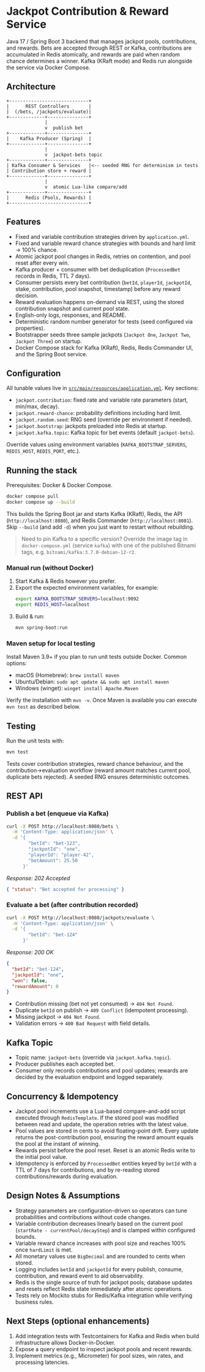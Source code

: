 # Jackpot Contribution & Reward Service

Java 17 / Spring Boot 3 backend that manages jackpot pools, contributions, and rewards. Bets are accepted through REST or Kafka, contributions are accumulated in Redis atomically, and rewards are paid when random chance determines a winner. Kafka (KRaft mode) and Redis run alongside the service via Docker Compose.

## Architecture
```
+-----------------------------+
|      REST Controllers       |
|  (/bets, /jackpots/evaluate)|
+-------------+---------------+
              |
              v  publish bet
+-------------+---------------+
|    Kafka Producer (Spring)  |
+-------------+---------------+
              |
              v  jackpot-bets topic
+-------------+---------------+
| Kafka Consumer & Services   |<-- seeded RNG for determinism in tests
| Contribution store + reward |
+-------------+---------------+
              |
              v  atomic Lua-like compare/add
+-------------+---------------+
|      Redis (Pools, Rewards) |
+-----------------------------+
```

## Features
- Fixed and variable contribution strategies driven by `application.yml`.
- Fixed and variable reward chance strategies with bounds and hard limit → 100% chance.
- Atomic jackpot pool changes in Redis, retries on contention, and pool reset after every win.
- Kafka producer + consumer with bet deduplication (`ProcessedBet` records in Redis, TTL 7 days).
- Consumer persists every bet contribution (`betId`, `playerId`, `jackpotId`, stake, contribution, pool snapshot, timestamp) before any reward decision.
- Reward evaluation happens on-demand via REST, using the stored contribution snapshot and current pool state.
- English-only logs, responses, and README.
- Deterministic random number generator for tests (seed configured via properties).
- Bootstrapper seeds three sample jackpots (`Jackpot One`, `Jackpot Two`, `Jackpot Three`) on startup.
- Docker Compose stack for Kafka (KRaft), Redis, Redis Commander UI, and the Spring Boot service.

## Configuration
All tunable values live in [`src/main/resources/application.yml`](src/main/resources/application.yml). Key sections:
- `jackpot.contribution`: fixed rate and variable rate parameters (start, min/max, decay).
- `jackpot.reward-chance`: probability definitions including hard limit.
- `jackpot.random.seed`: RNG seed (override per environment if needed).
- `jackpot.bootstrap`: jackpots preloaded into Redis at startup.
- `jackpot.kafka.topic`: Kafka topic for bet events (default `jackpot-bets`).

Override values using environment variables (`KAFKA_BOOTSTRAP_SERVERS`, `REDIS_HOST`, `REDIS_PORT`, etc.).

## Running the stack
Prerequisites: Docker & Docker Compose.

```bash
docker compose pull
docker compose up --build
```

This builds the Spring Boot jar and starts Kafka (KRaft), Redis, the API (`http://localhost:8080`), and Redis Commander (`http://localhost:8081`). Skip `--build` (and add `-d`) when you just want to restart without rebuilding.

> Need to pin Kafka to a specific version? Override the image tag in `docker-compose.yml` (service `kafka`) with one of the published Bitnami tags, e.g. `bitnami/kafka:3.7.0-debian-12-r2`.

### Manual run (without Docker)
1. Start Kafka & Redis however you prefer.
2. Export the expected environment variables, for example:
   ```bash
   export KAFKA_BOOTSTRAP_SERVERS=localhost:9092
   export REDIS_HOST=localhost
   ```
3. Build & run:
   ```bash
   mvn spring-boot:run
   ```

### Maven setup for local testing
Install Maven 3.9+ if you plan to run unit tests outside Docker. Common options:
- macOS (Homebrew): `brew install maven`
- Ubuntu/Debian: `sudo apt update && sudo apt install maven`
- Windows (winget): `winget install Apache.Maven`

Verify the installation with `mvn -v`. Once Maven is available you can execute `mvn test` as described below.

## Testing
Run the unit tests with:
```bash
mvn test
```
Tests cover contribution strategies, reward chance behaviour, and the contribution→evaluation workflow (reward amount matches current pool, duplicate bets rejected). A seeded RNG ensures deterministic outcomes.

## REST API
### Publish a bet (enqueue via Kafka)
```bash
curl -X POST http://localhost:8080/bets \
  -H 'Content-Type: application/json' \
  -d '{
        "betId": "bet-123",
        "jackpotId": "one",
        "playerId": "player-42",
        "betAmount": 25.50
      }'
```
_Response: 202 Accepted_
```json
{ "status": "Bet accepted for processing" }
```

### Evaluate a bet (after contribution recorded)
```bash
curl -X POST http://localhost:8080/jackpots/evaluate \
  -H 'Content-Type: application/json' \
  -d '{
        "betId": "bet-124"
      }'
```
_Response: 200 OK_
```json
{
  "betId": "bet-124",
  "jackpotId": "one",
  "won": false,
  "rewardAmount": 0
}
```
- Contribution missing (bet not yet consumed) → `404 Not Found`.
- Duplicate `betId` on publish → `409 Conflict` (idempotent processing).
- Missing jackpot → `404 Not Found`.
- Validation errors → `400 Bad Request` with field details.

## Kafka Topic
- Topic name: `jackpot-bets` (override via `jackpot.kafka.topic`).
- Producer publishes each accepted bet.
- Consumer only records contributions and pool updates; rewards are decided by the evaluation endpoint and logged separately.

## Concurrency & Idempotency
- Jackpot pool increments use a Lua-based compare-and-add script executed through `RedisTemplate`. If the stored pool was modified between read and update, the operation retries with the latest value.
- Pool values are stored in cents to avoid floating-point drift. Every update returns the post-contribution pool, ensuring the reward amount equals the pool at the instant of winning.
- Rewards persist before the pool reset. Reset is an atomic Redis write to the initial pool value.
- Idempotency is enforced by `ProcessedBet` entities keyed by `betId` with a TTL of 7 days for contributions, and by re-reading stored contributions/rewards during evaluation.

## Design Notes & Assumptions
- Strategy parameters are configuration-driven so operators can tune probabilities and contributions without code changes.
- Variable contribution decreases linearly based on the current pool (`startRate - currentPool/decayStep`) and is clamped within configured bounds.
- Variable reward chance increases with pool size and reaches 100% once `hardLimit` is met.
- All monetary values use `BigDecimal` and are rounded to cents when stored.
- Logging includes `betId` and `jackpotId` for every publish, consume, contribution, and reward event to aid observability.
- Redis is the single source of truth for jackpot pools; database updates and resets reflect Redis state immediately after atomic operations.
- Tests rely on Mockito stubs for Redis/Kafka integration while verifying business rules.

## Next Steps (optional enhancements)
1. Add integration tests with Testcontainers for Kafka and Redis when build infrastructure allows Docker-in-Docker.
2. Expose a query endpoint to inspect jackpot pools and recent rewards.
3. Implement metrics (e.g., Micrometer) for pool sizes, win rates, and processing latencies.
